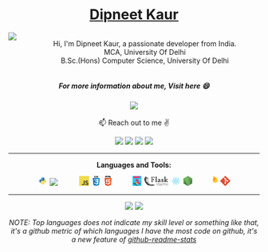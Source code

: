 
<div align="center">

# [Dipneet Kaur](https://dipneetkaur.github.io) 


<div style="display:flex;flex-direction:row;">

<img width=90  src='https://images6.fanpop.com/image/photos/37800000/-Hello-penguins-of-madagascar-37800672-500-500.gif'/>

<p style="padding:0px;fontFamily:cursive;">
Hi, I'm Dipneet Kaur, a passionate developer from India.<br>
MCA, University Of Delhi <br>B.Sc.(Hons) Computer Science, University Of Delhi 
</p>
 
</div>

 ##### For more information about me, Visit here :smile:
  
<a href="https://dipneet.github.io/dipneetkaur">
<img  width="370" src="https://github-readme-stats.vercel.app/api/pin/?username=dipneet&repo=dipneetkaur&theme=material-synthwave" />
</a>

 
  
📫 Reach out to me :v:

[<img src="https://img.icons8.com/color/48/000000/linkedin.png" width="3.5%"/>](https://www.linkedin.com/in/dipneet-kaur-1aa5b416a/)
[<img src="https://img.icons8.com/color/48/000000/instagram.png" width="3.5%"/>](https://www.instagram.com/dipneet_kaur/)
[<img src="https://img.icons8.com/color/48/000000/github.png" width="3.5%"/>](https://github.com/DIPNEET)
[<img src="https://img.icons8.com/color/48/000000/gmail.png" width="3.5%"/>](mailto:dksandhu97@gmail.com)

  


___

**Languages and Tools:**  

<code><img height="20" src="https://raw.githubusercontent.com/github/explore/80688e429a7d4ef2fca1e82350fe8e3517d3494d/topics/python/python.png"></code> 
<code><img height="20" src="https://raw.githubusercontent.com/isocpp/logos/master/cpp_logo.png"></code> &ensp;&ensp;&ensp;&ensp;&ensp;
<code><img height="20" src="https://raw.githubusercontent.com/github/explore/80688e429a7d4ef2fca1e82350fe8e3517d3494d/topics/javascript/javascript.png"></code>
<code><img height="20" src="https://raw.githubusercontent.com/github/explore/80688e429a7d4ef2fca1e82350fe8e3517d3494d/topics/css/css.png"></code>
<code><img height="20" src="https://raw.githubusercontent.com/github/explore/80688e429a7d4ef2fca1e82350fe8e3517d3494d/topics/html/html.png"></code>
&ensp;&ensp;&ensp;&ensp;&ensp;<code><img height="20" src="Assets/aframe.jpg"></code>
<code><img height="20" src="Assets/Flask_logo.svg"></code>
<code><img height="20" src="https://raw.githubusercontent.com/github/explore/80688e429a7d4ef2fca1e82350fe8e3517d3494d/topics/react/react.png"></code>
<code><img height="20" src="https://raw.githubusercontent.com/github/explore/80688e429a7d4ef2fca1e82350fe8e3517d3494d/topics/nodejs/nodejs.png"></code>
&ensp;&ensp;&ensp;&ensp;&ensp;<code><img height="20" src="Assets/firebase.png"></code>
<code><img height="20" src="Assets/git.png"></code>



___

<div style="display:flex-wrap;flex-direction:row;" >
  
<img    src="https://github-readme-stats.vercel.app/api?username=dipneet&show_icons=true&include_all_commits=true&theme=material-synthwave"/>
  

<img   src="https://github-readme-stats.vercel.app/api/top-langs/?username=dipneet&layout=compact&theme=material-synthwave" />

*NOTE: Top languages does not indicate my skill level or something like that, it's a github metric of which languages I have the most code on github, it's a new feature of [github-readme-stats](https://github.com/anuraghazra/github-readme-stats)*




</div>



</div>
